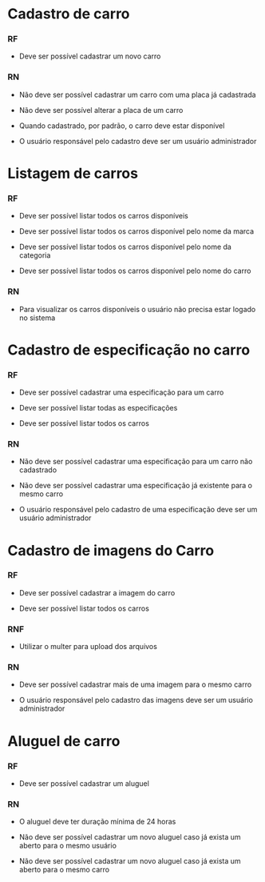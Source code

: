 # Cadastro de carro

### **RF**

- Deve ser possível cadastrar um novo carro

### **RN**

- Não deve ser possível cadastrar um carro com uma placa já cadastrada

- Não deve ser possível alterar a placa de um carro

- Quando cadastrado, por padrão, o carro deve estar disponível

- O usuário responsável pelo cadastro deve ser um usuário administrador

# Listagem de carros

### **RF**

- Deve ser possível listar todos os carros disponíveis

- Deve ser possível listar todos os carros disponível pelo nome da marca

- Deve ser possível listar todos os carros disponível pelo nome da categoria

- Deve ser possível listar todos os carros disponível pelo nome do carro

### **RN**

- Para visualizar os carros disponíveis o usuário não precisa estar logado no sistema

# Cadastro de especificação no carro

### **RF**

- Deve ser possível cadastrar uma especificação para um carro

- Deve ser possível listar todas as especificações

- Deve ser possível listar todos os carros

### **RN**

- Não deve ser possível cadastrar uma especificação para um carro não cadastrado

- Não deve ser possível cadastrar uma especificação já existente para o mesmo carro

- O usuário responsável pelo cadastro de uma especificação deve ser um usuário administrador

# Cadastro de imagens do Carro

### **RF**

- Deve ser possível cadastrar a imagem do carro

- Deve ser possível listar todos os carros

### **RNF**

- Utilizar o multer para upload dos arquivos

### **RN**

- Deve ser possível cadastrar mais de uma imagem para o mesmo carro

- O usuário responsável pelo cadastro das imagens deve ser um usuário administrador

# Aluguel de carro

### **RF**

- Deve ser possível cadastrar um aluguel

### **RN**

- O aluguel deve ter duração mínima de 24 horas

- Não deve ser possível cadastrar um novo aluguel caso já exista um aberto para o mesmo usuário

- Não deve ser possível cadastrar um novo aluguel caso já exista um aberto para o mesmo carro
